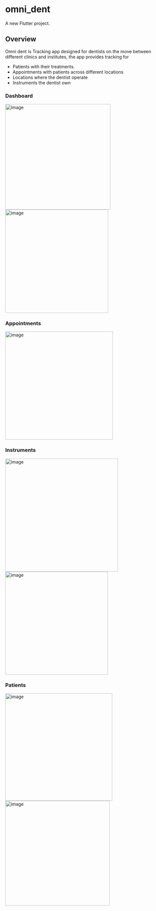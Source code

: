# omni_dent

A new Flutter project.

## Overview
Omni dent is Tracking app designed for dentists on the move between different clinics and institutes, the app provides tracking for 
- Patients with their treatments.
- Appointments with patients across different locations
- Locations where the dentist operate
- Instruments the dentist own

### Dashboard
<img width="334" alt="image" src="https://github.com/ahmedBassell/omnident/assets/9321354/2aad6219-6fdd-41f5-93d8-2f5530b9cfbf">
<img width="327" alt="image" src="https://github.com/ahmedBassell/omnident/assets/9321354/8120242a-a982-4823-9098-ac153ffdf7e5">

### Appointments
<img width="342" alt="image" src="https://github.com/ahmedBassell/omnident/assets/9321354/0cd9a90f-7324-46e1-82bb-6d2d03db0bec">

### Instruments
<img width="358" alt="image" src="https://github.com/ahmedBassell/omnident/assets/9321354/97dcd49c-9aa7-48b9-9ef9-f79c6d535e8c">
<img width="326" alt="image" src="https://github.com/ahmedBassell/omnident/assets/9321354/731bfe48-4d10-4d40-8619-6b69091dedf2">

### Patients
<img width="340" alt="image" src="https://github.com/ahmedBassell/omnident/assets/9321354/5aad3a27-e05d-4262-9ceb-1beb8bc524f8">
<img width="332" alt="image" src="https://github.com/ahmedBassell/omnident/assets/9321354/5c266f2e-d8c5-4414-ad6b-605e6712aac9">
